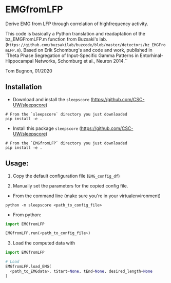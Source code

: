 # EMGfromLFP

Derive EMG from LFP through correlation of highfrequency activity.

This code is basically a Python translation and readaptation of the
bz_EMGFromLFP.m function from Buzsaki's lab.
(`https://github.com/buzsakilab/buzcode/blob/master/detectors/bz_EMGFromLFP.m`).
Based on Erik Schomburg's and code and work, published in `Theta Phase
Segregation of Input-Specific Gamma Patterns in Entorhinal-Hippocampal Networks,
Schomburg et al., Neuron 2014.``


Tom Bugnon, 01/2020


## Installation

- Download and install the `sleepscore` (<https://github.com/CSC-UW/sleepscore>)

```
# From the `sleepscore` directory you just downloaded
pip install -e .
```

- Install this package `sleepscore` (<https://github.com/CSC-UW/sleepscore>)

```
# From the `EMGfromLFP` directory you just downloaded
pip install -e .
```

## Usage:


1.  Copy the default configuration file (`EMG_config_df`)

2.  Manually set the parameters for the copied config file. 


- From the command line (make sure you're in your virtualenvironment)
  
`python -m sleepscore <path_to_config_file>`

- From python:

```python
import EMGfromLFP

EMGfromLFP.run(<path_to_config_file>)
```

3. Load the computed data with

```python
import EMGfromLFP

# Load
EMGfromLFP.load_EMG(
  <path_to_EMGdata>, tStart=None, tEnd=None, desired_length=None
)
```
